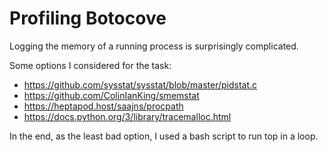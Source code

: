 # Profiling Botocove

Logging the memory of a running process is surprisingly complicated.

Some options I considered for the task:

* https://github.com/sysstat/sysstat/blob/master/pidstat.c
* https://github.com/ColinIanKing/smemstat
* https://heptapod.host/saajns/procpath
* https://docs.python.org/3/library/tracemalloc.html

In the end, as the least bad option, I used a bash script to run top in a loop.

